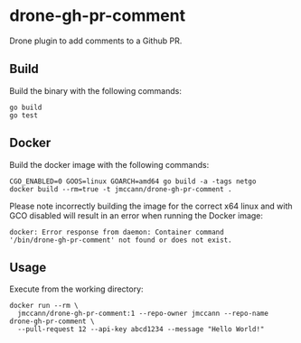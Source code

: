 # drone-gh-pr-comment

Drone plugin to add comments to a Github PR.

## Build

Build the binary with the following commands:

```
go build
go test
```

## Docker

Build the docker image with the following commands:

```
CGO_ENABLED=0 GOOS=linux GOARCH=amd64 go build -a -tags netgo
docker build --rm=true -t jmccann/drone-gh-pr-comment .
```

Please note incorrectly building the image for the correct x64 linux and with
GCO disabled will result in an error when running the Docker image:

```
docker: Error response from daemon: Container command
'/bin/drone-gh-pr-comment' not found or does not exist.
```

## Usage

Execute from the working directory:

```
docker run --rm \
  jmccann/drone-gh-pr-comment:1 --repo-owner jmccann --repo-name drone-gh-pr-comment \
  --pull-request 12 --api-key abcd1234 --message "Hello World!"
```
